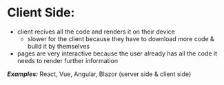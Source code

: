 # Client Side:

- client recives all the code and renders it on their device
	- slower for the client because they have to download more code & build it by themselves
- pages are very interactive because the user already has all the code it needs to render further information

***Examples:*** React, Vue, Angular, Blazor (server side & client side)
